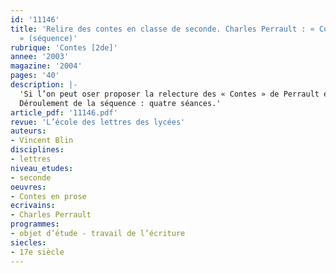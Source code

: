 ```yaml
---
id: '11146'
title: 'Relire des contes en classe de seconde. Charles Perrault : « Contes en prose
  » (séquence)'
rubrique: 'Contes [2de]'
annee: '2003'
magazine: '2004'
pages: '40'
description: |-
  'Si l’on peut oser proposer la relecture des « Contes » de Perrault en seconde, c’est parce que nombre d’élèves ignorent tout de ces textes que l’on dit enfantins, mais qui sont aussi fondateurs. Ils sont d’ailleurs bien incapables de donner le titre des huit contes en prose de Perrault. Certes, le genre leur est connu, mais à travers les contes du XXe siècle destinés à la jeunesse, et non à partir des modèles plus anciens qui ont inspiré ces adaptations. Ce projet consiste également à les amener très rapidement à distinguer les spécificités du texte littéraire, celles de l’écrit et de l’oral, et à considérer l’impact des conditions de production, puis de lecture d’un texte. L’examen de certains traits des discours narratif et descriptif entre dans le cadre de la préparation au sujet d’invention. Enfin, cette séquence permet de mettre en place dès le début de l’année des éléments méthodologiques qui vont fonder le travail en français.
  Déroulement de la séquence : quatre séances.'
article_pdf: '11146.pdf'
revue: 'L’école des lettres des lycées'
auteurs:
- Vincent Blin
disciplines:
- lettres
niveau_etudes:
- seconde
oeuvres:
- Contes en prose
ecrivains:
- Charles Perrault
programmes:
- objet d’étude - travail de l’écriture
siecles:
- 17e siècle
---
```

